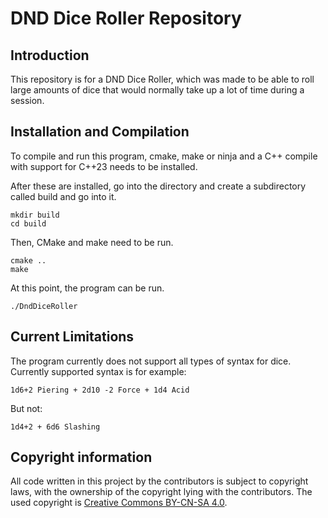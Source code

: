 # DND Dice Roller Repository

## Introduction

This repository is for a DND Dice Roller, which was made to be able to roll large amounts of dice that would normally take up a lot of time during a session.

## Installation and Compilation

To compile and run this program, cmake, make or ninja and a C++ compile with support for C++23 needs to be installed.

After these are installed, go into the directory and create a subdirectory called build and go into it.
```
mkdir build
cd build
```

Then, CMake and make need to be run.
```
cmake ..
make
```

At this point, the program can be run.
```
./DndDiceRoller
```

## Current Limitations

The program currently does not support all types of syntax for dice.<br>
Currently supported syntax is for example:
```
1d6+2 Piering + 2d10 -2 Force + 1d4 Acid
```
But not:
```
1d4+2 + 6d6 Slashing
```

## Copyright information

All code written in this project by the contributors is subject to copyright laws, with the ownership of the copyright lying with the contributors. The used copyright is [Creative Commons BY-CN-SA 4.0](https://creativecommons.org/licenses/by-nc-sa/4.0/).